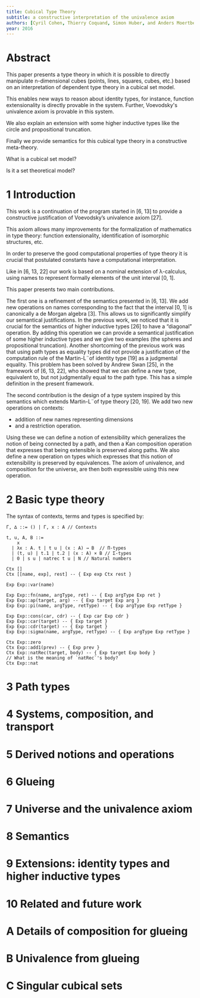 ```yaml
---
title: Cubical Type Theory
subtitle: a constructive interpretation of the univalence axiom
authors: [Cyril Cohen, Thierry Coquand, Simon Huber, and Anders Moertberg]
year: 2016
---
```


# Abstract

This paper presents a type theory in which
it is possible to directly manipulate n-dimensional cubes
(points, lines, squares, cubes, etc.)
based on an interpretation of dependent type theory in a cubical set model.

This enables new ways to reason about identity types,
for instance, function extensionality is directly provable in the system.
Further, Voevodsky's univalence axiom is provable in this system.

We also explain an extension with some higher inductive types
like the circle and propositional truncation.

Finally we provide semantics for this cubical type theory
in a constructive meta-theory.

<question>
  What is a cubical set model?

  Is it a set theoretical model?
</question>

# 1 Introduction

This work is a continuation of the program started in [6, 13]
to provide a constructive justification of Voevodsky’s univalence axiom [27].

This axiom allows many improvements for the formalization of mathematics in type theory:
function extensionality, identification of isomorphic structures, etc.

In order to preserve the good computational properties of type
theory it is crucial that postulated constants have a computational interpretation.

Like in [6, 13, 22] our work is based on a nominal extension of λ-calculus,
using names to represent formally elements of the unit interval [0, 1].

This paper presents two main contributions.

The first one is a refinement of the semantics presented in [6, 13].
We add new operations on names corresponding to the fact that
the interval [0, 1] is canonically a de Morgan algebra [3].
This allows us to significantly simplify our semantical justifications.
In the previous work, we noticed that it is crucial for
the semantics of higher inductive types [26] to have a “diagonal” operation.
By adding this operation we can provide a semantical justification
of some higher inductive types and we give two examples
(the spheres and propositional truncation).
Another shortcoming of the previous work was that using path types as equality types
did not provide a justification of the computation rule
of the Martin-L¨of identity type [19] as a judgmental equality.
This problem has been solved by Andrew Swan [25],
in the framework of [6, 13, 22], who showed that
we can define a new type, equivalent to,
but not judgmentally equal to the path type.
This has a simple definition in the present framework.

The second contribution is the design of a type system inspired by this semantics
which extends Martin-L¨of type theory [20, 19].
We add two new operations on contexts:
- addition of new names representing dimensions
- and a restriction operation.

Using these we can define a notion of extensibility
which generalizes the notion of being connected by a path,
and then a Kan composition operation that expresses that
being extensible is preserved along paths.
We also define a new operation on types which expresses that
this notion of extensibility is preserved by equivalences.
The axiom of univalence, and composition for the universe,
are then both expressible using this new operation.

# 2 Basic type theory

The syntax of contexts, terms and types is specified by:

```
Γ, ∆ ::= () | Γ, x : A // Contexts

t, u, A, B ::=
    x
  | λx : A. t | t u | (x : A) → B  // Π-types
  | (t, u) | t.1 | t.2 | (x : A) × B // Σ-types
  | 0 | s u | natrec t u | N // Natural numbers
```

```whereabouts
Ctx []
Ctx [[name, exp], rest] -- { Exp exp Ctx rest }

Exp Exp::var(name)

Exp Exp::fn(name, argType, ret) -- { Exp argType Exp ret }
Exp Exp::ap(target, arg) -- { Exp target Exp arg }
Exp Exp::pi(name, argType, retType) -- { Exp argType Exp retType }

Exp Exp::cons(car, cdr) -- { Exp car Exp cdr }
Exp Exp::car(target) -- { Exp target }
Exp Exp::cdr(target) -- { Exp target }
Exp Exp::sigma(name, argType, retType) -- { Exp argType Exp retType }

Ctx Exp::zero
Ctx Exp::add1(prev) -- { Exp prev }
Ctx Exp::natRec(target, body) -- { Exp target Exp body }
// What is the meaning of `natRec`'s body?
Ctx Exp::nat
```

# 3 Path types

# 4 Systems, composition, and transport

# 5 Derived notions and operations

# 6 Glueing

# 7 Universe and the univalence axiom

# 8 Semantics

# 9 Extensions: identity types and higher inductive types

# 10 Related and future work

# A Details of composition for glueing

# B Univalence from glueing

# C Singular cubical sets
